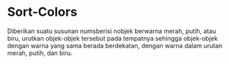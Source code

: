 # Sort-Colors
Diberikan suatu susunan numsberisi nobjek berwarna merah, putih, atau biru, urutkan objek-objek tersebut pada tempatnya sehingga objek-objek dengan warna yang sama berada berdekatan, dengan warna dalam urutan merah, putih, dan biru.
